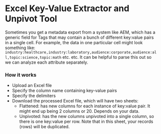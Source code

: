 # Excel Key-Value Extractor and Unpivot Tool
Sometimes you get a metadata export from a system like AEM, which has a generic field for Tags that may contain a bunch of different key:value pairs in a single cell. For example, the data in one particular cell might look something like: `industry:healthcare,industry:laboratory,audience:corporate,audience:all,topic:science,topic:math` etc. etc. It can be helpful to parse this out so we can analyze each attribute separately.

### How it works
- Upload an Excel file
- Specify the column name containing key-value pairs
- Specify the delimiters
- Download the processed Excel file, which will have two sheets: 
  - Flattened: has new columns for each instance of key:value pair. It might end up being 2 columns or 20. Depends on your data. 
  - Unpivoted: has the new columns unpivoted into a single column, so there is one key:value per row. Note that in this sheet, your records (rows) will be duplicated.
